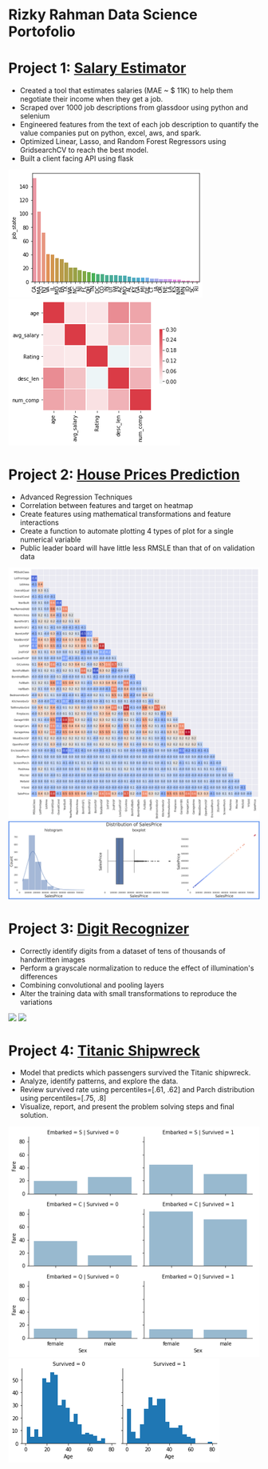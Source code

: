 # Rizky Rahman Data Science Portofolio

# Project 1: [Salary Estimator](https://github.com/arizkyrahman/ds_salary_project)
- Created a tool that estimates salaries (MAE ~ $ 11K) to help them negotiate their income when they get a job.
- Scraped over 1000 job descriptions from glassdoor using python and selenium
- Engineered features from the text of each job description to quantify the value companies put on python, excel, aws, and spark.
- Optimized Linear, Lasso, and Random Forest Regressors using GridsearchCV to reach the best model.
- Built a client facing API using flask

![](https://github.com/arizkyrahman/Rizky_Rahman_Data_Science_Portofolio/blob/main/images/salary%20estimator.png?raw=true) ![](https://github.com/arizkyrahman/Rizky_Rahman_Data_Science_Portofolio/blob/main/images/correlation_visual_ds_salary.png?raw=true)

# Project 2: [House Prices Prediction](https://github.com/arizkyrahman/rizky_rahman_house_prices)
- Advanced Regression Techniques
- Correlation between features and target on heatmap
- Create features using mathematical transformations and feature interactions
- Create a function to automate plotting 4 types of plot for a single numerical variable
- Public leader board will have little less RMSLE than that of on validation data

![](https://github.com/arizkyrahman/Rizky_Rahman_Data_Science_Portofolio/blob/main/images/corelation_matrix_house_price_predict.png?raw=true)
![](https://github.com/arizkyrahman/Rizky_Rahman_Data_Science_Portofolio/blob/main/images/distribution_of_saleprice_house_predict.png?raw=true)

# Project 3: [Digit Recognizer](https://github.com/arizkyrahman/rizky_rahman_digit_recognizer)
- Correctly identify digits from a dataset of tens of thousands of handwritten images
- Perform a grayscale normalization to reduce the effect of illumination's differences
- Combining convolutional and pooling layers
- Alter the training data with small transformations to reproduce the variations

![](https://github.com/arizkyrahman/rizky_rahman_digit_recognizer/blob/main/images/dv_digit_recognizer.png?raw=true)
![](https://github.com/arizkyrahman/rizky_rahman_digit_recognizer/blob/main/images/confusion_matrix_digit_recognizer.png?raw=true)

# Project 4: [Titanic Shipwreck](https://github.com/arizkyrahman/rizky_titanic_shipwreck)
- Model that predicts which passengers survived the Titanic shipwreck.
- Analyze, identify patterns, and explore the data.
- Review survived rate using percentiles=[.61, .62] and Parch distribution using percentiles=[.75, .8]
- Visualize, report, and present the problem solving steps and final solution.

![](https://github.com/arizkyrahman/rizky_titanic_shipwreck/blob/main/images/dv_titanic_shipwreck.png?raw=true)
![](https://github.com/arizkyrahman/rizky_titanic_shipwreck/blob/main/images/dv2_titanic_shipwreck.png?raw=true)


